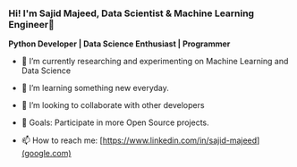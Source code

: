 ### Hi! I'm Sajid Majeed, Data Scientist & Machine Learning Engineer👋 
**Python Developer | Data Science Enthusiast | Programmer**



<!--
**SajidMajeed92/SajidMajeed92** is a ✨ _special_ ✨ repository because its `README.md` (this file) appears on your GitHub profile.

Here are some ideas to get you started:
-->
- 🔭  I’m currently researching and experimenting on Machine Learning and Data Science 
- 🌱 I’m learning something new everyday.
- 👯 I’m looking to collaborate with other developers
- 🙌 Goals: Participate in more Open Source projects.


- 📫 How to reach me: [https://www.linkedin.com/in/sajid-majeed](google.com)
 <!--
- 😄 Pronouns: ...
- ⚡ Fun fact: ...
-->
